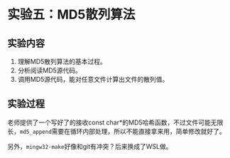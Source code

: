 # 实验五：MD5散列算法

## 实验内容

1. 理解MD5散列算法的基本过程。
2. 分析阅读MD5源代码。
3. 调用MD5源代码，能对任意文件计算出文件的散列值。

## 实验过程

老师提供了一个写好了的接收const char*的MD5哈希函数，不过文件可能无限长，`md5_append`需要在循环内部处理，所以不能直接拿来用，简单修改就好了。

另外，`mingw32-make`好像和git有冲突？后来换成了WSL做。
